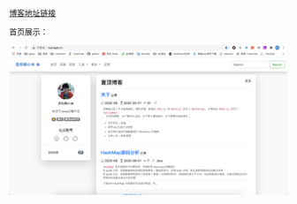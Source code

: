 [博客地址链接](http:luyingjie.cn)

首页展示：

![首页](https://github.com/shiniaxiaomi/blog/blob/v6.0/readme/首页.jpg)
